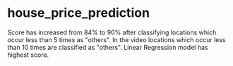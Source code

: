 # house_price_prediction
Score has increased from 84% to 90% after classifying locations which occur less than 5 times as "others". In the video locations which occur less than 10 times are classified as "others".
Linear Regression model has highest score.
